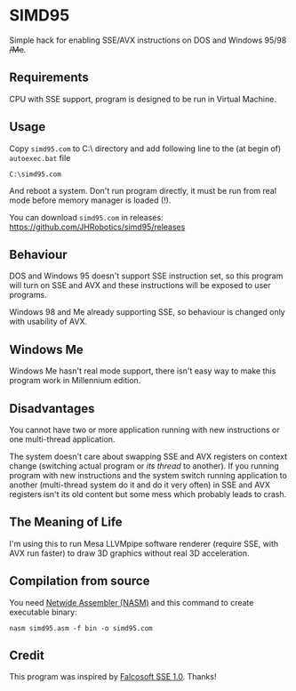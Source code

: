 # SIMD95
Simple hack for enabling SSE/AVX instructions on DOS and Windows 95/98 ~~/Me~~.

## Requirements
CPU with SSE support, program is designed to be run in Virtual Machine.

## Usage
Copy `simd95.com` to C:\ directory and add following line to the (at begin of) `autoexec.bat` file

```
C:\simd95.com
```

And reboot a system. Don't run program directly, it must be run from real mode before memory manager is loaded (!).

You can download `simd95.com` in releases: https://github.com/JHRobotics/simd95/releases

## Behaviour
DOS and Windows 95 doesn't support SSE instruction set, so this program will turn on SSE and AVX and these instructions will be exposed to user programs.

Windows 98 and Me already supporting SSE, so behaviour is changed only with usability of AVX.

## Windows Me
Windows Me hasn't real mode support, there isn't easy way to make this program work in Millennium edition.

## Disadvantages
You cannot have two or more application running with new instructions or one multi-thread application.

The system doesn't care about swapping SSE and AVX registers on context change (switching actual program or *its thread* to another). If you running program with new instructions and the system switch running application to another (multi-thread system do it and do it very often) in SSE and AVX registers isn't its old content but some mess which probably leads to crash.

## The Meaning of Life
I'm using this to run Mesa LLVMpipe software renderer (require SSE, with AVX run faster) to draw 3D graphics without real 3D acceleration.

## Compilation from source
You need [Netwide Assembler (NASM)](https://www.nasm.us/) and this command to create executable binary:
```
nasm simd95.asm -f bin -o simd95.com
```

## Credit
This program was inspired by [Falcosoft SSE 1.0](http://falcosoft.hu/dos_softwares.html#sse). Thanks!
